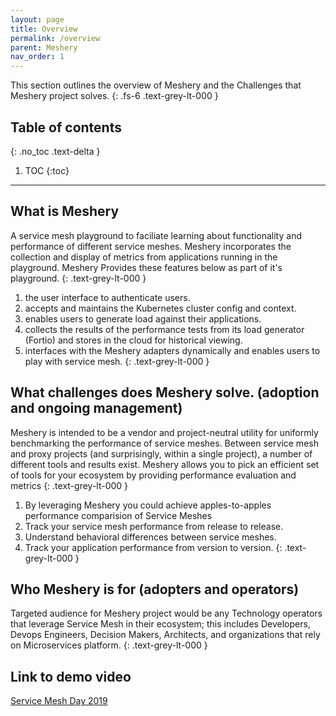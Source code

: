 ```yaml
---
layout: page
title: Overview
permalink: /overview
parent: Meshery
nav_order: 1
---
```

This section outlines the overview of Meshery and the Challenges that Meshery project solves. 
{: .fs-6 .text-grey-lt-000 }

## Table of contents
{: .no_toc .text-delta }

1. TOC
{:toc}

---

## What is Meshery 
A service mesh playground to faciliate learning about functionality and performance of different service meshes. 
Meshery incorporates the collection and display of metrics from applications running in the playground. 
Meshery Provides these features below as part of it's playground. 
{: .text-grey-lt-000 }
1. the user interface to authenticate users.
1. accepts and maintains the Kubernetes cluster config and context.
1. enables users to generate load against their applications.
1. collects the results of the performance tests from its load generator (Fortio) and stores in the cloud for historical viewing.
1. interfaces with the Meshery adapters dynamically and enables users to play with service mesh.
{: .text-grey-lt-000 }
## What challenges does Meshery solve. (adoption and ongoing management)
Meshery is intended to be a vendor and project-neutral utility for uniformly benchmarking the performance of service meshes. 
Between service mesh and proxy projects (and surprisingly, within a single project), a number of different tools and results exist. 
Meshery allows you to pick an efficient set of tools for your ecosystem by providing performance evaluation and metrics 
{: .text-grey-lt-000 }
1. By leveraging Meshery you could achieve apples-to-apples performance comparision of Service Meshes
1. Track your service mesh performance from release to release.
1. Understand behavioral differences between service meshes.
1. Track your application performance from version to version.
{: .text-grey-lt-000 }
## Who Meshery is for (adopters and operators)
Targeted audience for Meshery project would be any Technology operators that leverage Service Mesh in their ecosystem; this includes Developers, Devops Engineers, Decision Makers, Architects, and organizations that rely on Microservices platform. 
{: .text-grey-lt-000 }
## Link to demo video
[Service Mesh Day 2019](https://youtu.be/CFj1O_uyhhs) 




